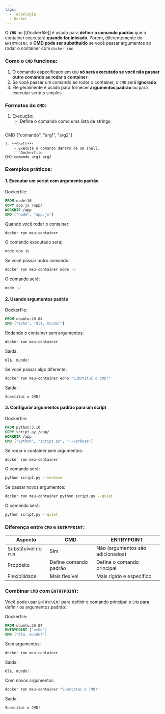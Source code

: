 ```yaml
---
tags:
  - Tecnologia
  - Docker
---
```

O **`CMD`** no [[Dockerfile]] é usado para **definir o comando padrão** que o container executará **quando for iniciado**. Porém, diferentemente do `ENTRYPOINT`, o **CMD pode ser substituído** se você passar argumentos ao rodar o container com `docker run`.
### Como o `CMD` funciona:

1. O comando especificado em `CMD` **só será executado se você não passar outro comando ao rodar o container**.
2. Se você passar um comando ao rodar o container, o `CMD` será **ignorado**.
3. Ele geralmente é usado para fornecer **argumentos padrão** ou para executar scripts simples.

### Formatos do `CMD`:

1. Execução:
    - Define o comando como uma lista de strings.
    ```Dockerfile
CMD ["comando", "arg1", "arg2"]
```
1. **Shell**:
    - Executa o comando dentro de um shell.
    ```Dockerfile
CMD comando arg1 arg2
```

### Exemplos práticos:

#### 1. Executar um script com argumento padrão

Dockerfile:

```Dockerfile
FROM node:16
COPY app.js /app/
WORKDIR /app
CMD ["node", "app.js"]
```

Quando você rodar o container:

```bash
docker run meu-container
```

O comando executado será:

```bash
node app.js
```

Se você passar outro comando:

```bash
docker run meu-container node -v
```

O comando será:

```bash
node -v
```

#### 2. Usando argumentos padrão

Dockerfile:

```Dockerfile
FROM ubuntu:20.04
CMD ["echo", "Olá, mundo!"]
```

Rodando o container sem argumentos:

```bash
docker run meu-container
```

Saída:

```
Olá, mundo!
```

Se você passar algo diferente:

```bash
docker run meu-container echo "Substituí o CMD!"
```

Saída:

```
Substituí o CMD!
```

#### 3. Configurar argumentos padrão para um script

Dockerfile:

```Dockerfile
FROM python:3.10
COPY script.py /app/
WORKDIR /app
CMD ["python", "script.py", "--verbose"]
```

Se rodar o container sem argumentos:

```bash
docker run meu-container
```

O comando será:

```bash
python script.py --verbose
```

Se passar novos argumentos:

```bash
docker run meu-container python script.py --quiet
```

O comando será:

```bash
python script.py --quiet
```

### Diferença entre `CMD` e `ENTRYPOINT`:

|**Aspecto**|**CMD**|**ENTRYPOINT**|
|---|---|---|
|Substituível no `run`|Sim|Não (argumentos são adicionados)|
|Propósito|Define comando padrão|Define o comando principal|
|Flexibilidade|Mais flexível|Mais rígido e específico|

### Combinar `CMD` com `ENTRYPOINT`:

Você pode usar `ENTRYPOINT` para definir o comando principal e `CMD` para definir os argumentos padrão:

Dockerfile:

```Dockerfile
FROM ubuntu:20.04
ENTRYPOINT ["echo"]
CMD ["Olá, mundo!"]
```

Sem argumentos:

```bash
docker run meu-container
```

Saída:

```
Olá, mundo!
```

Com novos argumentos:

```bash
docker run meu-container "Substituí o CMD!"
```

Saída:

```
Substituí o CMD!
```